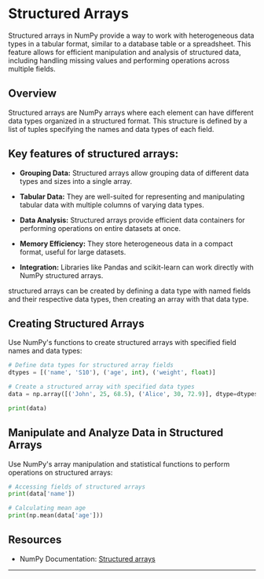# Structured Arrays

Structured arrays in NumPy provide a way to work with heterogeneous data types in a tabular format, similar to a database table or a spreadsheet. This feature allows for efficient manipulation and analysis of structured data, including handling missing values and performing operations across multiple fields.

## Overview

Structured arrays are NumPy arrays where each element can have different data types organized in a structured format. This structure is defined by a list of tuples specifying the names and data types of each field.

## Key features of structured arrays:

- **Grouping Data:** Structured arrays allow grouping data of different data types and sizes into a single array.

- **Tabular Data:** They are well-suited for representing and manipulating tabular data with multiple columns of varying data types.

- **Data Analysis:** Structured arrays provide efficient data containers for performing operations on entire datasets at once.

- **Memory Efficiency:** They store heterogeneous data in a compact format, useful for large datasets.

- **Integration:** Libraries like Pandas and scikit-learn can work directly with NumPy structured arrays.

structured arrays can be created by defining a data type with named fields and their respective data types, then creating an array with that data type.

## Creating Structured Arrays 
    
Use NumPy's functions to create structured arrays with specified field names and data types:

```python  
# Define data types for structured array fields
dtypes = [('name', 'S10'), ('age', int), ('weight', float)]

# Create a structured array with specified data types
data = np.array([('John', 25, 68.5), ('Alice', 30, 72.9)], dtype=dtypes)

print(data)
```

## Manipulate and Analyze Data in Structured Arrays

Use NumPy's array manipulation and statistical functions to perform operations on structured arrays:

```python
# Accessing fields of structured arrays
print(data['name'])

# Calculating mean age
print(np.mean(data['age']))
```

## Resources

- NumPy Documentation: [Structured arrays](https://numpy.org/doc/stable/user/basics.rec.html)

---